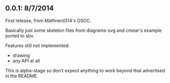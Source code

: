 0.0.1: 8/7/2014
---------------------

First release, from Mathnerd314's GSOC. 

Basically just some skeleton files from diagrams-svg and cmear's example ported to sbv.

Features still not implemented:
- drawing
- any API at all

This is alpha-stage so don't expect anything to work beyond that advertised in the README.
